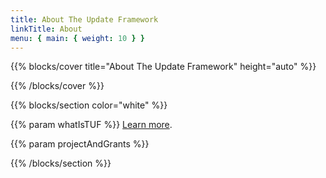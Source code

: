 ```yaml
---
title: About The Update Framework
linkTitle: About
menu: { main: { weight: 10 } }
---
```


{{% blocks/cover title="About The Update Framework" height="auto" %}}

{{% /blocks/cover %}}

{{% blocks/section color="white" %}}

{{% param whatIsTUF %}} [Learn more](/docs/overview/).

{{% param projectAndGrants %}}

{{% /blocks/section %}}

